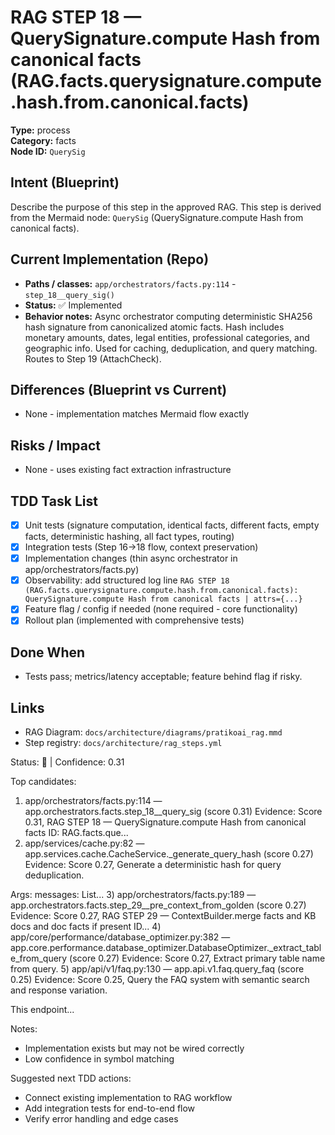 # RAG STEP 18 — QuerySignature.compute Hash from canonical facts (RAG.facts.querysignature.compute.hash.from.canonical.facts)

**Type:** process  
**Category:** facts  
**Node ID:** `QuerySig`

## Intent (Blueprint)
Describe the purpose of this step in the approved RAG. This step is derived from the Mermaid node: `QuerySig` (QuerySignature.compute Hash from canonical facts).

## Current Implementation (Repo)
- **Paths / classes:** `app/orchestrators/facts.py:114` - `step_18__query_sig()`
- **Status:** ✅ Implemented
- **Behavior notes:** Async orchestrator computing deterministic SHA256 hash signature from canonicalized atomic facts. Hash includes monetary amounts, dates, legal entities, professional categories, and geographic info. Used for caching, deduplication, and query matching. Routes to Step 19 (AttachCheck).

## Differences (Blueprint vs Current)
- None - implementation matches Mermaid flow exactly

## Risks / Impact
- None - uses existing fact extraction infrastructure

## TDD Task List
- [x] Unit tests (signature computation, identical facts, different facts, empty facts, deterministic hashing, all fact types, routing)
- [x] Integration tests (Step 16→18 flow, context preservation)
- [x] Implementation changes (thin async orchestrator in app/orchestrators/facts.py)
- [x] Observability: add structured log line
  `RAG STEP 18 (RAG.facts.querysignature.compute.hash.from.canonical.facts): QuerySignature.compute Hash from canonical facts | attrs={...}`
- [x] Feature flag / config if needed (none required - core functionality)
- [x] Rollout plan (implemented with comprehensive tests)

## Done When
- Tests pass; metrics/latency acceptable; feature behind flag if risky.

## Links
- RAG Diagram: `docs/architecture/diagrams/pratikoai_rag.mmd`
- Step registry: `docs/architecture/rag_steps.yml`


<!-- AUTO-AUDIT:BEGIN -->
Status: 🔌  |  Confidence: 0.31

Top candidates:
1) app/orchestrators/facts.py:114 — app.orchestrators.facts.step_18__query_sig (score 0.31)
   Evidence: Score 0.31, RAG STEP 18 — QuerySignature.compute Hash from canonical facts
ID: RAG.facts.que...
2) app/services/cache.py:82 — app.services.cache.CacheService._generate_query_hash (score 0.27)
   Evidence: Score 0.27, Generate a deterministic hash for query deduplication.

Args:
    messages: List...
3) app/orchestrators/facts.py:189 — app.orchestrators.facts.step_29__pre_context_from_golden (score 0.27)
   Evidence: Score 0.27, RAG STEP 29 — ContextBuilder.merge facts and KB docs and doc facts if present
ID...
4) app/core/performance/database_optimizer.py:382 — app.core.performance.database_optimizer.DatabaseOptimizer._extract_table_from_query (score 0.27)
   Evidence: Score 0.27, Extract primary table name from query.
5) app/api/v1/faq.py:130 — app.api.v1.faq.query_faq (score 0.25)
   Evidence: Score 0.25, Query the FAQ system with semantic search and response variation.

This endpoint...

Notes:
- Implementation exists but may not be wired correctly
- Low confidence in symbol matching

Suggested next TDD actions:
- Connect existing implementation to RAG workflow
- Add integration tests for end-to-end flow
- Verify error handling and edge cases
<!-- AUTO-AUDIT:END -->